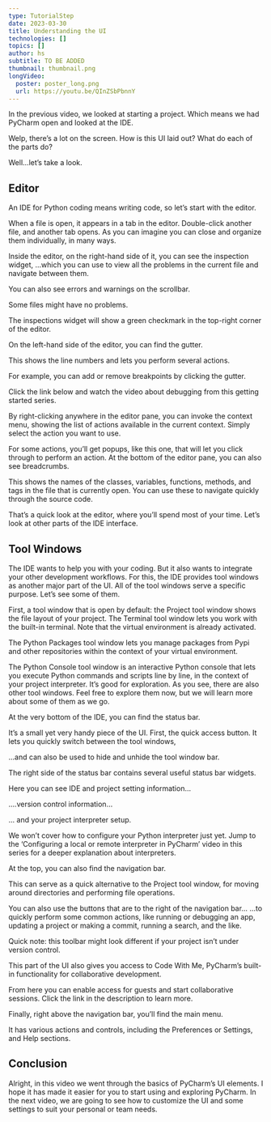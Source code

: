 ```yaml
---
type: TutorialStep
date: 2023-03-30
title: Understanding the UI
technologies: []
topics: []
author: hs
subtitle: TO BE ADDED
thumbnail: thumbnail.png
longVideo:
  poster: poster_long.png
  url: https://youtu.be/QInZSbPbnnY
---
```


In the previous video, we looked at starting a project. Which means we had PyCharm open and looked at the IDE.

Welp, there’s a lot on the screen. How is this UI laid out? What do each of the parts do?

Well...let’s take a look.

## Editor
An IDE for Python coding means writing code, so let’s start with the editor.

When a file is open, it appears in a tab in the editor. Double-click another file, and another tab opens.
As you can imagine you can close and organize them individually, in many ways.

Inside the editor, on the right-hand side of it, you can see the inspection widget,
...which you can use to view all the problems in the current file and navigate between them.

You can also see errors and warnings on the scrollbar.

Some files might have no problems.

The inspections widget will show a green checkmark in the top-right corner of the editor.

On the left-hand side of the editor, you can find the gutter.

This shows the line numbers and lets you perform several actions.

For example, you can add or remove breakpoints by clicking the gutter.


Click the link below and watch the video about debugging from this getting started series.

By right-clicking anywhere in the editor pane, you can invoke the context menu, showing the list of actions available in the current context. Simply select the action you want to use.

For some actions, you’ll get popups, like this one, that will let you click through to perform an action.
At the bottom of the editor pane, you can also see breadcrumbs.

This shows the names of the classes, variables, functions, methods, and tags in the file that is currently open. You can use these to navigate quickly through the source code.

That’s a quick look at the editor, where you’ll spend most of your time. Let’s look at other parts of the IDE interface.

## Tool Windows
The IDE wants to help you with your coding. But it also wants to integrate your other development workflows.
For this, the IDE provides tool windows as another major part of the UI. All of the tool windows serve a specific purpose. Let’s see some of them.

First, a tool window that is open by default: the Project tool window shows the file layout of your project.
The Terminal tool window lets you work with the built-in terminal. Note that the virtual environment is already activated.

The Python Packages tool window lets you manage packages from Pypi and other repositories within the context of your virtual environment.

The Python Console tool window is an interactive Python console that lets you execute Python commands and scripts line by line, in the context of your project interpreter. It’s good for exploration.
As you see, there are also other tool windows. Feel free to explore them now, but we will learn more about some of them as we go.

At the very bottom of the IDE, you can find the status bar.

It’s a small yet very handy piece of the UI. First, the quick access button. It lets you quickly switch between the tool windows,

...and can also be used to hide and unhide the tool window bar.

The right side of the status bar contains several useful status bar widgets.

Here you can see IDE and project setting information…

….version control information…

... and your project interpreter setup.

We won’t cover how to configure your Python interpreter just yet. Jump to the  ‘Configuring a local or remote interpreter in PyCharm’ video in this series for a deeper explanation about interpreters.

At the top, you can also find the navigation bar.

This can serve as a quick alternative to the Project tool window, for moving around directories and performing file operations.

You can also use the buttons that are to the right of the navigation bar…
...to quickly perform some common actions, like running or debugging an app, updating a project or making a commit, running a search, and the like.

Quick note: this toolbar might look different if your project isn’t under version control.

This part of the UI also gives you access to Code With Me, PyCharm’s built-in functionality for collaborative development.

From here you can enable access for guests and start collaborative sessions. Click the link in the description to learn more.

Finally, right above the navigation bar, you’ll find the main menu.

It has various actions and controls, including the Preferences or Settings, and Help sections.

## Conclusion
Alright, in this video we went through the basics of PyCharm’s UI elements. I hope it has made it easier for you to start using and exploring PyCharm. In the next video, we are going to see how to customize the UI and some settings to suit your personal or team needs.
